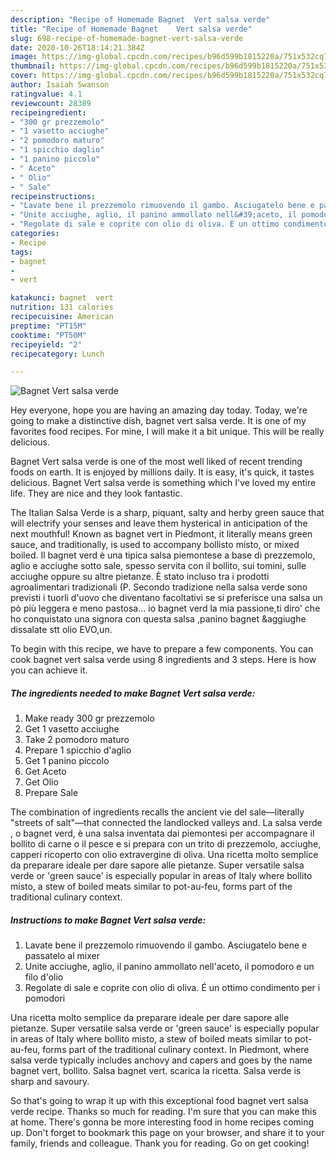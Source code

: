 ```yaml
---
description: "Recipe of Homemade Bagnet	 Vert salsa verde"
title: "Recipe of Homemade Bagnet	 Vert salsa verde"
slug: 698-recipe-of-homemade-bagnet-vert-salsa-verde
date: 2020-10-26T18:14:21.384Z
image: https://img-global.cpcdn.com/recipes/b96d599b1815220a/751x532cq70/bagnet-vert-salsa-verde-recipe-main-photo.jpg
thumbnail: https://img-global.cpcdn.com/recipes/b96d599b1815220a/751x532cq70/bagnet-vert-salsa-verde-recipe-main-photo.jpg
cover: https://img-global.cpcdn.com/recipes/b96d599b1815220a/751x532cq70/bagnet-vert-salsa-verde-recipe-main-photo.jpg
author: Isaiah Swanson
ratingvalue: 4.1
reviewcount: 28389
recipeingredient:
- "300 gr prezzemolo"
- "1 vasetto acciughe"
- "2 pomodoro maturo"
- "1 spicchio daglio"
- "1 panino piccolo"
- " Aceto"
- " Olio"
- " Sale"
recipeinstructions:
- "Lavate bene il prezzemolo rimuovendo il gambo. Asciugatelo bene e passatelo al mixer"
- "Unite acciughe, aglio, il panino ammollato nell&#39;aceto, il pomodoro e un filo d&#39;olio"
- "Regolate di sale e coprite con olio di oliva. É un ottimo condimento per i pomodori"
categories:
- Recipe
tags:
- bagnet
- 
- vert

katakunci: bagnet  vert 
nutrition: 131 calories
recipecuisine: American
preptime: "PT15M"
cooktime: "PT50M"
recipeyield: "2"
recipecategory: Lunch

---
```



![Bagnet	 Vert salsa verde](https://img-global.cpcdn.com/recipes/b96d599b1815220a/751x532cq70/bagnet-vert-salsa-verde-recipe-main-photo.jpg)

Hey everyone, hope you are having an amazing day today. Today, we're going to make a distinctive dish, bagnet	 vert salsa verde. It is one of my favorites food recipes. For mine, I will make it a bit unique. This will be really delicious.

Bagnet	 Vert salsa verde is one of the most well liked of recent trending foods on earth. It is enjoyed by millions daily. It is easy, it's quick, it tastes delicious. Bagnet	 Vert salsa verde is something which I've loved my entire life. They are nice and they look fantastic.

The Italian Salsa Verde is a sharp, piquant, salty and herby green sauce that will electrify your senses and leave them hysterical in anticipation of the next mouthful! Known as bagnet vert in Piedmont, it literally means green sauce, and traditionally, is used to accompany bollisto misto, or mixed boiled. Il bagnet verd è una tipica salsa piemontese a base di prezzemolo, aglio e acciughe sotto sale, spesso servita con il bollito, sui tomini, sulle acciughe oppure su altre pietanze. È stato incluso tra i prodotti agroalimentari tradizionali (P. Secondo tradizione nella salsa verde sono previsti i tuorli d&#39;uovo che diventano facoltativi se si preferisce una salsa un pò più leggera e meno pastosa… io bagnet verd la mia passione,ti diro&#39; che ho conquistato una signora con questa salsa ,panino bagnet &amp;aggiughe dissalate stt olio EVO,un.


To begin with this recipe, we have to prepare a few components. You can cook bagnet	 vert salsa verde using 8 ingredients and 3 steps. Here is how you can achieve it.

<!--inarticleads1-->

##### The ingredients needed to make Bagnet	 Vert salsa verde:

1. Make ready 300 gr prezzemolo
1. Get 1 vasetto acciughe
1. Take 2 pomodoro maturo
1. Prepare 1 spicchio d&#39;aglio
1. Get 1 panino piccolo
1. Get  Aceto
1. Get  Olio
1. Prepare  Sale


The combination of ingredients recalls the ancient vie del sale—literally &#34;streets of salt&#34;—that connected the landlocked valleys and. La salsa verde , o bagnet verd, è una salsa inventata dai piemontesi per accompagnare il bollito di carne o il pesce e si prepara con un trito di prezzemolo, acciughe, capperi ricoperto con olio extravergine di oliva. Una ricetta molto semplice da preparare ideale per dare sapore alle pietanze. Super versatile salsa verde or &#39;green sauce&#39; is especially popular in areas of Italy where bollito misto, a stew of boiled meats similar to pot-au-feu, forms part of the traditional culinary context. 

<!--inarticleads2-->

##### Instructions to make Bagnet	 Vert salsa verde:

1. Lavate bene il prezzemolo rimuovendo il gambo. Asciugatelo bene e passatelo al mixer
1. Unite acciughe, aglio, il panino ammollato nell&#39;aceto, il pomodoro e un filo d&#39;olio
1. Regolate di sale e coprite con olio di oliva. É un ottimo condimento per i pomodori


Una ricetta molto semplice da preparare ideale per dare sapore alle pietanze. Super versatile salsa verde or &#39;green sauce&#39; is especially popular in areas of Italy where bollito misto, a stew of boiled meats similar to pot-au-feu, forms part of the traditional culinary context. In Piedmont, where salsa verde typically includes anchovy and capers and goes by the name bagnet vert, bollito. Salsa bagnet vert. scarica la ricetta. Salsa verde is sharp and savoury. 

So that's going to wrap it up with this exceptional food bagnet	 vert salsa verde recipe. Thanks so much for reading. I'm sure that you can make this at home. There's gonna be more interesting food in home recipes coming up. Don't forget to bookmark this page on your browser, and share it to your family, friends and colleague. Thank you for reading. Go on get cooking!
